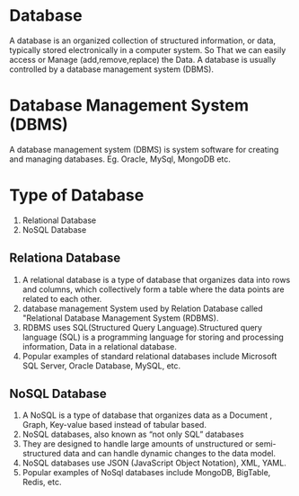 # Database
A database is an organized collection of structured information, or data, typically stored electronically in a computer system.
So That we can easily access or Manage (add,remove,replace) the Data.
A database is usually controlled by a database management system (DBMS).
# Database Management System (DBMS)
A database management system (DBMS) is system software for creating and managing databases.
Eg. Oracle, MySql, MongoDB etc.
# Type of Database
1. Relational Database
2. NoSQL Database
## Relationa Database
1. A relational database is a type of database that organizes data into rows and columns, which collectively form a table where the data points are related to each other.
2. database management System used by Relation Database called "Relational Database Management System (RDBMS).
3. RDBMS uses SQL(Structured Query Language).Structured query language (SQL) is a programming language for storing and processing information, Data in a relational database.
4. Popular examples of standard relational databases include Microsoft SQL Server, Oracle Database, MySQL, etc.
## NoSQL Database
1. A NoSQL is a type of database that organizes data as a Document , Graph, Key-value based instead of tabular based.
2. NoSQL databases, also known as “not only SQL” databases
3. They are designed to handle large amounts of unstructured or semi-structured data and can handle dynamic changes to the data model.
4. NoSQL databases use JSON (JavaScript Object Notation), XML, YAML.
5. Popular examples of NoSql databases include MongoDB, BigTable, Redis, etc.

